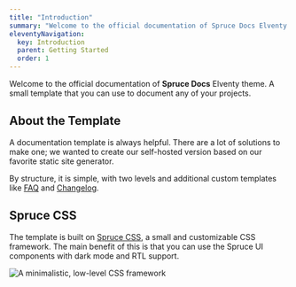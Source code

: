 ```yaml
---
title: "Introduction"
summary: "Welcome to the official documentation of Spruce Docs Elventy theme. A small template that you can use to document any of your projects."
eleventyNavigation:
  key: Introduction
  parent: Getting Started
  order: 1
---
```


Welcome to the official documentation of **Spruce Docs** Elventy theme. A small template that you can use to document any of your projects.

## About the Template

A documentation template is always helpful. There are a lot of solutions to make one; we wanted to create our self-hosted version based on our favorite static site generator.

By structure, it is simple, with two levels and additional custom templates like [FAQ](/faq/) and [Changelog](/changelog/).

## Spruce CSS

The template is built on [Spruce CSS](https://sprucecss.com/), a small and customizable CSS framework. The main benefit of this is that you can use the Spruce UI components with dark mode and RTL support.

<img
  data-theme-mode
  alt="A minimalistic, low-level CSS framework"
  src="/img/cover/sprucecss.png"
  data-light-asset="/img/cover/sprucecss.png"
  data-dark-asset="/img/cover/sprucecss-light.png"
/>

